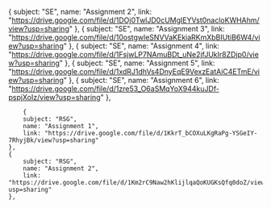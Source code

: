    {
        subject: "SE",
        name: "Assignment 2",
        link: "https://drive.google.com/file/d/1DOj0TwlJD0cUMgIEYVst0nacloKWHAhm/view?usp=sharing"
    },
    {
        subject: "SE",
        name: "Assignment 3",
        link: "https://drive.google.com/file/d/10ostgwleSNVVaKEkiaRKmXbBIUtiB6W4/view?usp=sharing"
    },
    {
        subject: "SE",
        name: "Assignment 4",
        link: "https://drive.google.com/file/d/1FsjwLP7NAmuBDt_uNe2jfJUkIr8ZDjp0/view?usp=sharing"
    },
    {
        subject: "SE",
        name: "Assignment 5",
        link: "https://drive.google.com/file/d/1xdRJ1dhVs4DnyEqE9VexzEatAiC4ETmE/view?usp=sharing"
    },
    {
        subject: "SE",
        name: "Assignment 6",
        link: "https://drive.google.com/file/d/1zre53_O6aSMqYoX944kuJDf-pspjXoIz/view?usp=sharing"
    },

        {
        subject: "RSG",
        name: "Assignment 1",
        link: "https://drive.google.com/file/d/1KkrT_bCOXuLKgRaPg-YSGeIY-7RhyjBk/view?usp=sharing"
    },
    {
        subject: "RSG",
        name: "Assignment 2",
        link: "https://drive.google.com/file/d/1Km2rC9Naw2hKlijlqaQoKUGKsQfq0doZ/view?usp=sharing"
    },
